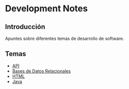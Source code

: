 # Development Notes

## Introducción
Apuntes sobre diferentes temas de desarrollo de software. 

## Temas
- [API](./api/README.md)
- [Bases de Datos Relacionales](./bases-de-datos-relacionales/README.md)
- [HTML](./html/README.md)
- [Java](./java/README.md)